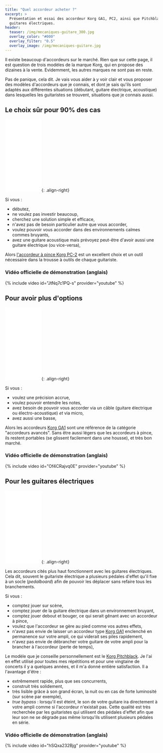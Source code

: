 ```yaml
---
title: "Quel accordeur acheter ?"
excerpt: >
  Présentation et essai des accordeur Korg GA1, PC2, ainsi que Pitchblack pour 
  guitares électriques.
header:
  teaser: /img/mecaniques-guitare_300.jpg
  overlay_color: "#000"
  overlay_filter: "0.5"
  overlay_image: /img/mecaniques-guitare.jpg
---
```


<style>
/* override theme's 100% wide images default on this page */
figure img { width: auto; }
figure { flex-direction: column; }
</style>

Il existe beaucoup d'accordeurs sur le marché. Rien que sur cette page, il est 
question de trois modèles de la marque Korg, qui en propose des dizaines à la 
vente. Evidemment, les autres marques ne sont pas en reste.

Pas de panique, cela dit. Je vais vous aider à y voir clair et vous proposer 
des modèles d'accordeurs que je connais, et dont je sais qu'ils sont adaptés 
aux différentes situations (débutant, guitare électrique, acoustique) dans 
lesquelles les guitaristes se trouvent, situations que je connais aussi.

## Le choix sûr pour 90% des cas

<iframe style="width:120px;height:240px;" marginwidth="0" marginheight="0" scrolling="no" frameborder="0" src="//ws-eu.amazon-adsystem.com/widgets/q?ServiceVersion=20070822&OneJS=1&Operation=GetAdHtml&MarketPlace=FR&source=ac&ref=qf_sp_asin_til&ad_type=product_link&tracking_id=sdm0b-21&marketplace=amazon&region=FR&placement=B07DZRSV54&asins=B07DZRSV54&linkId=1665b427db5e477a5a4988b4a81bb176&show_border=false&link_opens_in_new_window=true&price_color=333333&title_color=0066c0&bg_color=ffffff"></iframe>{: .align-right}

Si vous :

- débutez,
- ne voulez pas investir beaucoup,
- cherchez une solution simple et efficace,
- n'avez pas de besoin particulier autre que vous accorder,
- voulez pouvoir vous accorder dans des environnements calmes commes bruyants,
- avez une guitare acoustique mais prévoyez peut-être d'avoir aussi une guitare 
électrique (ou vice-versa),

Alors [l'accordeur à pince Korg PC-2][korg-pc2] est un excellent choix et un 
outil nécessaire dans la trousse à outils de chaque guitariste.

### Vidéo officielle de démonstration (anglais)

{% include video id="JtNq7c1PQ-s" provider="youtube" %}

## Pour avoir plus d'options

<iframe style="width:120px;height:240px;" marginwidth="0" marginheight="0" scrolling="no" frameborder="0" src="//ws-eu.amazon-adsystem.com/widgets/q?ServiceVersion=20070822&OneJS=1&Operation=GetAdHtml&MarketPlace=FR&source=ac&ref=qf_sp_asin_til&ad_type=product_link&tracking_id=sdm0b-21&marketplace=amazon&region=FR&placement=B002HPMTZU&asins=B002HPMTZU&linkId=07a949ad8d64129837b244b36c61cef8&show_border=false&link_opens_in_new_window=true&price_color=333333&title_color=0066c0&bg_color=ffffff"></iframe>{: .align-right}

Si vous :

- voulez une précision accrue,
- voulez pouvoir entendre les notes,
- avez besoin de pouvoir vous accorder via un câble (guitare électrique ou 
électro-acoustique) *et* via micro,
- avez aussi une basse,

Alors les accordeurs [Korg GA1][korg-ga1] sont une référence de la catégorie 
"accordeurs avancés". Sans être aussi légers que les accordeurs à pince, ils 
restent portables (se glissent facilement dans une housse), et très bon marché.

### Vidéo officielle de démonstration (anglais)

{% include video id="Of4CRajvq0E" provider="youtube" %}

## Pour les guitares électriques

<iframe style="width:120px;height:240px;" marginwidth="0" marginheight="0" scrolling="no" frameborder="0" src="//ws-eu.amazon-adsystem.com/widgets/q?ServiceVersion=20070822&OneJS=1&Operation=GetAdHtml&MarketPlace=FR&source=ac&ref=qf_sp_asin_til&ad_type=product_link&tracking_id=sdm0b-21&marketplace=amazon&region=FR&placement=B01CJKS7TE&asins=B01CJKS7TE&linkId=2bb5bfedbf1754df97db010ed5935a41&show_border=false&link_opens_in_new_window=true&price_color=333333&title_color=0066c0&bg_color=ffffff"></iframe>{: .align-right}

Les accordeurs cités plus haut fonctionnent avec les guitares électriques. Cela 
dit, souvent le guitariste électrique a plusieurs pédales d'effet qu'il fixe à 
un socle (*pedalboard*) afin de pouvoir les déplacer sans refaire tous les 
branchements.

Si vous :

- comptez jouer sur scène,
- comptez jouer de la guitare électrique dans un environnement bruyant,
- comptez jouer debout et bouger, ce qui serait gênant avec un accordeur à 
pince,
- voulez que l'accordeur se gère au pied comme vos autres effets,
- n'avez pas envie de laisser un accordeur type [Korg GA1][korg-ga1] enclenché 
en permanence sur votre ampli, ce qui viderait ses piles rapidement,
- n'avez pas envie de débrancher votre guitare de votre ampli pour la brancher 
à l'accordeur (perte de temps),

Le modèle que je conseille personnellement est le [Korg 
Pitchblack][pitchblack-mini]. Je l'ai en effet utilisé pour toutes mes 
répétitions et pour une vingtaine de concerts il y a quelques années, et il m'a 
donné entière satisfaction. Il a l'avantage d'être :

- extrêmement rapide, plus que ses concurrents,
- construit très solidement,
- très lisible grâce à son grand écran, la nuit ou en cas de forte luminosité 
(sur scène par exemple),
- *true bypass* : lorsqu'il est éteint, le son de votre guitare ira directement 
à votre ampli comme si l'accordeur n'existait pas. Cette qualité est très 
recherchée par les guitaristes qui utilisent des pédales d'effet afin que leur 
son ne se dégrade pas même lorsqu'ils utilisent plusieurs pédales en série.

### Vidéo officielle de démonstration (anglais)

{% include video id="hSQxa232Bjg" provider="youtube" %}

[korg-pc2]:https://www.secretsdemusiciens.com/liens/korg-pc2/
[korg-ga1]:https://www.secretsdemusiciens.com/liens/korg-ga1/
[pitchblack-mini]:https://www.secretsdemusiciens.com/liens/pitchblack-mini/
